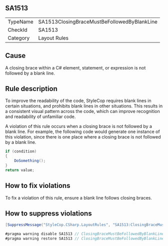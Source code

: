 ﻿## SA1513

<table>
<tr>
  <td>TypeName</td>
  <td>SA1513ClosingBraceMustBeFollowedByBlankLine</td>
</tr>
<tr>
  <td>CheckId</td>
  <td>SA1513</td>
</tr>
<tr>
  <td>Category</td>
  <td>Layout Rules</td>
</tr>
</table>

## Cause

A closing brace within a C# element, statement, or expression is not followed by a blank line.

## Rule description

To improve the readability of the code, StyleCop requires blank lines in certain situations, and prohibits blank lines
in other situations. This results in a consistent visual pattern across the code, which can improve recognition and
readability of unfamiliar code.

A violation of this rule occurs when a closing brace is not followed by a blank line. For example, the following code
would generate one instance of this violation, since there is one place where a closing brace is not followed by a blank
line.

```csharp
if (condition)
{
    DoSomething();
}
return value;
```

## How to fix violations

To fix a violation of this rule, ensure a blank line follows closing braces.

## How to suppress violations

```csharp
[SuppressMessage("StyleCop.CSharp.LayoutRules", "SA1513:ClosingBraceMustBeFollowedByBlankLine", Justification = "Reviewed.")]
```

```csharp
#pragma warning disable SA1513 // ClosingBraceMustBeFollowedByBlankLine
#pragma warning restore SA1513 // ClosingBraceMustBeFollowedByBlankLine
```
